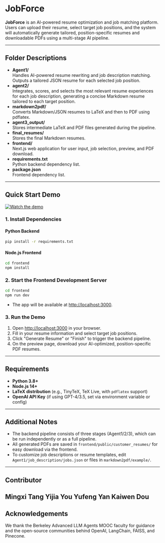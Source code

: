 # JobForce

**JobForce** is an AI-powered resume optimization and job matching platform. Users can upload their resume, select target job positions, and the system will automatically generate tailored, position-specific resumes and downloadable PDFs using a multi-stage AI pipeline.

---

## Folder Descriptions

- **Agent1/**  
  Handles AI-powered resume rewriting and job description matching. Outputs a tailored JSON resume for each selected job position.
- **agent2/**  
  Integrates, scores, and selects the most relevant resume experiences for each job description, generating a concise Markdown resume tailored to each target position.
- **markdown2pdf/**  
  Converts Markdown/JSON resumes to LaTeX and then to PDF using pdflatex.
- **agent3_output/**  
  Stores intermediate LaTeX and PDF files generated during the pipeline.
- **final_resumes/**  
  Stores the final Markdown resumes.
- **frontend/**  
  Next.js web application for user input, job selection, preview, and PDF download.
- **requirements.txt**  
  Python backend dependency list.
- **package.json**  
  Frontend dependency list.

---

## Quick Start Demo
[![Watch the demo](https://img.youtube.com/vi/Odl5I4yek9w/0.jpg)](https://youtu.be/Odl5I4yek9w)


### 1. Install Dependencies

#### Python Backend
```bash
pip install -r requirements.txt
```

#### Node.js Frontend
```bash
cd frontend
npm install
```

### 2. Start the Frontend Development Server

```bash
cd frontend
npm run dev
```
- The app will be available at [http://localhost:3000](http://localhost:3000).

### 3. Run the Demo

1. Open [http://localhost:3000](http://localhost:3000) in your browser.
2. Fill in your resume information and select target job positions.
3. Click "Generate Resume" or "Finish" to trigger the backend pipeline.
4. On the preview page, download your AI-optimized, position-specific PDF resumes.

---

## Requirements

- **Python 3.8+**
- **Node.js 14+**
- **LaTeX distribution** (e.g., TinyTeX, TeX Live, with `pdflatex` support)
- **OpenAI API Key** (if using GPT-4/3.5, set via environment variable or config)

---

## Additional Notes

- The backend pipeline consists of three stages (Agent1/2/3), which can be run independently or as a full pipeline.
- All generated PDFs are saved in `frontend/public/customer_resumes/` for easy download via the frontend.
- To customize job descriptions or resume templates, edit `Agent1/job_description/jobs.json` or files in `markdown2pdf/example/`.

---

## Contributor
Mingxi Tang
Yijia You
Yufeng Yan
Kaiwen Dou
---

## Acknowledgements
We thank the Berkeley Advanced LLM Agents MOOC faculty for guidance and the open-source communities behind OpenAI, LangChain, FAISS, and Pinecone.



